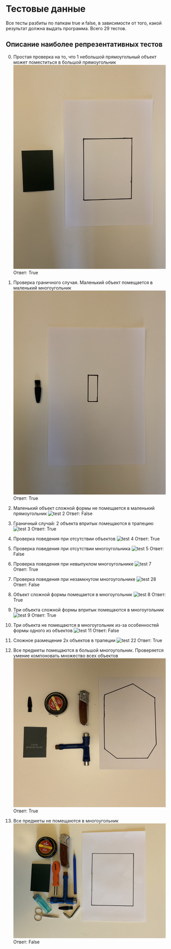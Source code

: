 # Тестовые данные
Все тесты разбиты по папкам true и false, в зависимости от того, какой результат должна выдать программа. Всего 29 тестов.
## Описание наиболее репрезентативных тестов
0) Простая проверка на то, что 1 небольшой прямоугольный объект может поместиться в большой прямоугольник
![test 0](true/0.jpg "test 0")
Ответ: True

1) Проверка граничного случая. Маленький объект помещается в маленький многоугольник
![test 1](true/1.jpg "test 1")
Ответ: True

2) Маленький объект сложной формы не помещается в маленький прямоугольник
![test 2](false/2.jpg "test 2")
Ответ: False

3) Граничный случай: 2 объекта впритык помещаются в трапецию
![test 3](true/3.jpg "test 3")
Ответ: True

4) Проверка поведения при отсутствии объектов
![test 4](true/4.jpg "test 4")
Ответ: True

5) Проверка поведения при отсутствии многоугольника
![test 5](false/5.jpg "test 5")
Ответ: False

6) Проверка поведения при невыпуклом многоугольнике
![test 7](true/7.jpg "test 7")
Ответ: True

7) Проверка поведения при незамкнутом многоугольнике
![test 28](false/28.JPG "test 28")
Ответ: False

8) Объект сложной формы помещается в многоугольник
![test 8](true/8.jpg "test 8")
Ответ: True

9) Три объекта сложной формы впритык помещаются в многоугольник
![test 9](true/9.jpg "test 9")
Ответ: True

10) Три объекта не помещаются в многоугольник из-за особенностей формы одного из объектов
![test 11](false/11.JPG "test 11")
Ответ: False

11) Сложное размещение 2х объектов в трапеции
![test 22](true/22.JPG "test 22")
Ответ: True

12) Все предметы помещаются в большой многоугольник. Проверяется умение компоновать множество всех объектов
![test 25](true/25.JPG "test 10")
Ответ: True

13) Все предметы не помещаются в многоугольник
![test 26](false/26.JPG "test 26")
Ответ: False
